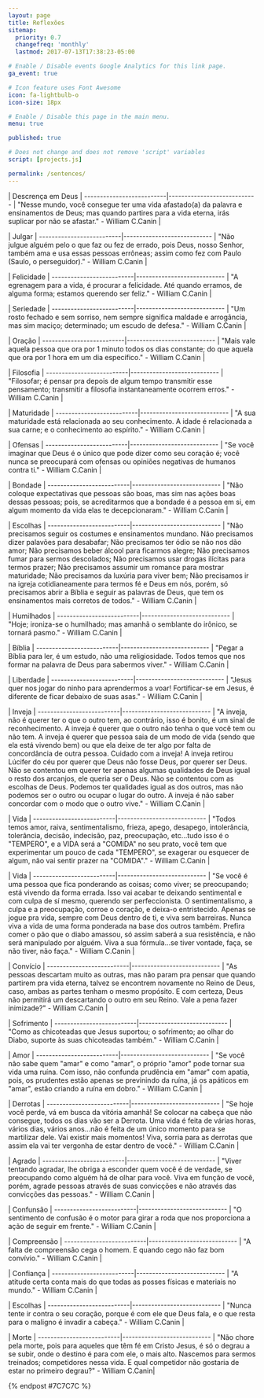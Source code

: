```yaml
---
layout: page
title: Reflexões
sitemap:
  priority: 0.7
  changefreq: 'monthly'
  lastmod: 2017-07-13T17:38:23-05:00

# Enable / Disable events Google Analytics for this link page.
ga_event: true

# Icon feature uses Font Awesome
icon: fa-lightbulb-o
icon-size: 18px

# Enable / Disable this page in the main menu.
menu: true

published: true

# Does not change and does not remove 'script' variables
script: [projects.js]

permalink: /sentences/
---
```


| Descrença em Deus |
--------------------------|----------------------------
| "Nesse mundo, você consegue ter uma vida afastado(a) da palavra e ensinamentos de Deus; mas quando partires para a vida eterna, irás suplicar por não se afastar." - William C.Canin |

| Julgar |
--------------------------|----------------------------
| "Não julgue alguém pelo o que faz ou fez de errado, pois Deus, nosso Senhor, também ama e usa essas pessoas errôneas; assim como fez com Paulo (Saulo, o perseguidor)." - William C.Canin |

| Felicidade |
--------------------------|----------------------------
| "A egrenagem para a vida, é procurar a felicidade. Até quando erramos, de alguma forma; estamos querendo ser feliz." - William C.Canin |

| Seriedade |
--------------------------|----------------------------
| "Um rosto fechado e sem sorriso, nem sempre significa maldade e arrogância, mas sim maciço; determinado; um escudo de defesa." - William C.Canin |

| Oração |
--------------------------|----------------------------
| "Mais vale aquela pessoa que ora por 1 minuto todos os dias constante; do que aquela que ora por 1 hora em um dia específico." - William C.Canin |

| Filosofia |
--------------------------|----------------------------
| "Filosofar; é pensar pra depois de algum tempo transmitir esse pensamento; transmitir a filosofia instantaneamente ocorrem erros." - William C.Canin |

| Maturidade |
--------------------------|----------------------------
| "A sua maturidade está relacionada ao seu conhecimento. A idade é relacionada a sua carne; e o conhecimento ao espírito." - William C.Canin |

| Ofensas |
--------------------------|----------------------------
| "Se você imaginar que Deus é o único que pode dizer como seu coração é; você nunca se preocupará com ofensas ou opiniões negativas de humanos contra ti." - William C.Canin |

| Bondade |
--------------------------|----------------------------
| "Não coloque expectativas que pessoas são boas, mas sim nas ações boas dessas pessoas; pois, se acreditarmos que a bondade é a pessoa em si, em algum momento da vida elas te decepcionaram." - William C.Canin |

| Escolhas |
--------------------------|----------------------------
| "Não precisamos seguir os costumes e ensinamentos mundano. Não precisamos dizer palavões para desabafar; Não precisamos ter ódio se não nos dão amor; Não precisamos beber álcool para ficarmos alegre; Não precisamos fumar para sermos descolados; Não precisamos usar drogas ilícitas para termos prazer; Não precisamos assumir um romance para mostrar maturidade; Não precisamos da luxúria para viver bem; Não precisamos ir na igreja cotidianeamente para termos fé e Deus em nós, porém, só precisamos abrir a Bíblia e seguir as palavras de Deus, que tem os ensinamentos mais corretos de todos." - William C.Canin |

| Humilhados |
--------------------------|----------------------------
| "Hoje; ironiza-se o humilhado; mas amanhã o semblante do irônico, se tornará pasmo." - William C.Canin |

| Bíblia |
--------------------------|----------------------------
| "Pegar a Bíblia para ler, é um estudo, não uma religiosidade. Todos temos que nos formar na palavra de Deus para sabermos viver." - William C.Canin |

| Liberdade |
--------------------------|----------------------------
| "Jesus quer nos jogar do ninho para aprendermos a voar! Fortificar-se em Jesus, é diferente de ficar debaixo de suas asas." - William C.Canin |

| Inveja |
--------------------------|----------------------------
| "A inveja, não é querer ter o que o outro tem, ao contrário, isso é bonito, é um sinal de reconhecimento. A inveja é querer que o outro não tenha o que você tem ou não tem. A inveja é querer que pessoa saia de um modo de vida (sendo que ela está vivendo bem) ou que ela deixe de ter algo por falta de concordância de outra pessoa. Cuidado com a inveja! A inveja retirou Lúcifer do céu por querer que Deus não fosse Deus, por querer ser Deus. Não se contentou em querer ter apenas algumas qualidades de Deus igual o resto dos arcanjos, ele queria ser o Deus. Não se contentou com as escolhas de Deus. Podemos ter qualidades igual as dos outros, mas não podemos ser o outro ou ocupar o lugar do outro. A inveja é não saber concordar com o modo que o outro vive." - William C.Canin |

| Vida |
--------------------------|----------------------------
| "Todos temos amor, raiva, sentimentalismo, frieza, apego, desapego, intolerância, tolerância, decisão, indecisão, paz, preocupação, etc...tudo isso é o "TEMPERO", e a VIDA será a "COMIDA" no seu prato, você tem que experimentar um pouco de cada "TEMPERO", se exagerar ou esquecer de algum, não vai sentir prazer na "COMIDA"." - William C.Canin |

| Vida |
--------------------------|----------------------------
| "Se você é uma pessoa que fica ponderando as coisas; como viver; se preocupando; está vivendo da forma errada. Isso vai acabar te deixando sentimental e com culpa de sí mesmo, querendo ser perfeccionista. O sentimentalismo, a culpa e a preocupação, corroe o coração, e deixa-o entristecido. Apenas se jogue pra vida, sempre com Deus dentro de ti, e viva sem barreiras.﻿ Nunca viva a vida de uma forma ponderada na base dos outros também. Prefira comer o pão que o diabo amassou, só assim saberá a sua resistência, e não será manipulado por alguém. Viva a sua fórmula...se tiver vontade, faça, se não tiver, não faça." - William C.Canin |

| Convício |
--------------------------|----------------------------
| "As pessoas descartam muito as outras, mas não param pra pensar que quando partirem pra vida eterna, talvez se encontrem novamente no Reino de Deus, caso, ambas as partes tenham o mesmo propósito. E com certeza, Deus não permitirá um descartando o outro em seu Reino.﻿ Vale a pena fazer inimizade?" - William C.Canin |

| Sofrimento |
--------------------------|----------------------------
| "Como as chicoteadas que Jesus suportou; o sofrimento; ao olhar do Diabo, suporte às suas chicoteadas também.﻿" - William C.Canin |

| Amor |
--------------------------|----------------------------
| "Se você não sabe quem "amar" e como "amar", o próprio "amor" pode tornar sua vida uma ruína. Com isso, não confunda prudência em "amar" com apatia, pois, os prudentes estão apenas se previnindo da ruína, já os apáticos em "amar", estão criando a ruína em dobro.﻿" - William C.Canin |

| Derrotas |
--------------------------|----------------------------
| "Se hoje você perde, vá em busca da vitória amanhã! Se colocar na cabeça que não consegue, todos os dias vão ser a Derrota. Uma vida é feita de várias horas, vários dias, vários anos...não é feita de um único momento para se martilizar dele. Vai existir mais momentos! Viva, sorria para as derrotas que assim ela vai ter vergonha de estar dentro de você.﻿" - William C.Canin |

| Agrado |
--------------------------|----------------------------
| "Viver tentando agradar, lhe obriga a esconder quem você é de verdade, se preocupando como alguém há de olhar para você. Viva em função de você, porém, agrade pessoas através de suas convicções e não através das convicções das pessoas." - William C.Canin |

| Confunsão |
--------------------------|----------------------------
| "O sentimento de confusão é o motor para girar a roda que nos proporciona a ação de seguir em frente." - William C.Canin |

| Compreensão |
--------------------------|----------------------------
| "A falta de compreensão cega o homem. E quando cego não faz bom convívio." - William C.Canin |

| Confiança |
--------------------------|----------------------------
| "A atitude certa conta mais do que todas as posses físicas e materiais no mundo." - William C.Canin |

| Escolhas |
--------------------------|----------------------------
| "Nunca tente ir contra o seu coração, porque é com ele que Deus fala, e o que resta para o maligno é invadir a cabeça." - William C.Canin |

| Morte |
--------------------------|----------------------------
| "Não chore pela morte, pois para aqueles que têm fé em Cristo Jesus, é só o degrau a se subir, onde o destino é para com ele, o mais alto. Nascemos para sermos treinados; competidores nessa vida. E qual competidor não gostaria de estar no primeiro degrau?" - William C.Canin|



{% endpost #7C7C7C %}